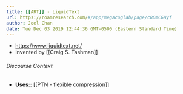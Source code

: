 ```yaml
---
title: [[ART]] - LiquidText
url: https://roamresearch.com/#/app/megacoglab/page/c80mCGHyf
author: Joel Chan
date: Tue Dec 03 2019 12:44:36 GMT-0500 (Eastern Standard Time)
---
```


- https://www.liquidtext.net/
- Invented by [[Craig S. Tashman]]

###### Discourse Context

- **Uses::** [[PTN - flexible compression]]
